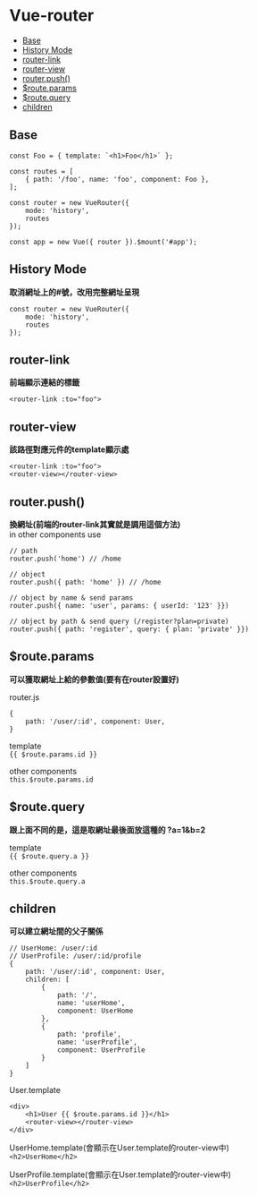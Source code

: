 # Vue-router

*  <a href="#basic">Base</a>
*  <a href="#history-mode">History Mode</a>
*  <a href="#router-link">router-link</a>
*  <a href="#router-view">router-view</a>
*  <a href="#routerpush">router.push()</a>
*  <a href="#routeparams">$route.params</a>
*  <a href="#routequery">$route.query</a>
*  <a href="#children">children</a>

## Base
```
const Foo = { template: `<h1>Foo</h1>` };

const routes = [
    { path: '/foo', name: 'foo', component: Foo },
];

const router = new VueRouter({ 
    mode: 'history',
    routes 
});

const app = new Vue({ router }).$mount('#app');
```

## History Mode
**取消網址上的#號，改用完整網址呈現**
```
const router = new VueRouter({ 
    mode: 'history',
    routes 
});
```

## router-link
**前端顯示連結的標籤**
```
<router-link :to="foo">
```

## router-view
**該路徑對應元件的template顯示處**
```
<router-link :to="foo">
<router-view></router-view>
```
## router.push()
**換網址(前端的router-link其實就是調用這個方法)**  
in other components use  
```
// path
router.push('home') // /home

// object
router.push({ path: 'home' }) // /home

// object by name & send params
router.push({ name: 'user', params: { userId: '123' }})

// object by path & send query (/register?plan=private)
router.push({ path: 'register', query: { plan: 'private' }})
```

##  $route.params
**可以獲取網址上給的參數值(要有在router設置好)**  

router.js  
```
{ 
    path: '/user/:id', component: User,
}
```
template  
```{{ $route.params.id }}```

other components  
```this.$route.params.id```

##  $route.query
**跟上面不同的是，這是取網址最後面放這種的 ?a=1&b=2**  

template  
```{{ $route.query.a }}```

other components  
```this.$route.query.a```

## children
**可以建立網址間的父子關係**  

```
// UserHome: /user/:id
// UserProfile: /user/:id/profile
{ 
    path: '/user/:id', component: User,
    children: [
        {
            path: '/',
            name: 'userHome',
            component: UserHome
        },
        {
            path: 'profile',
            name: 'userProfile',
            component: UserProfile
        }
    ]
}
```
User.template  
```
<div>
    <h1>User {{ $route.params.id }}</h1>
    <router-view></router-view>
</div>
```
UserHome.template(會顯示在User.template的router-view中)  
```<h2>UserHome</h2>```  

UserProfile.template(會顯示在User.template的router-view中)  
```<h2>UserProfile</h2>```  